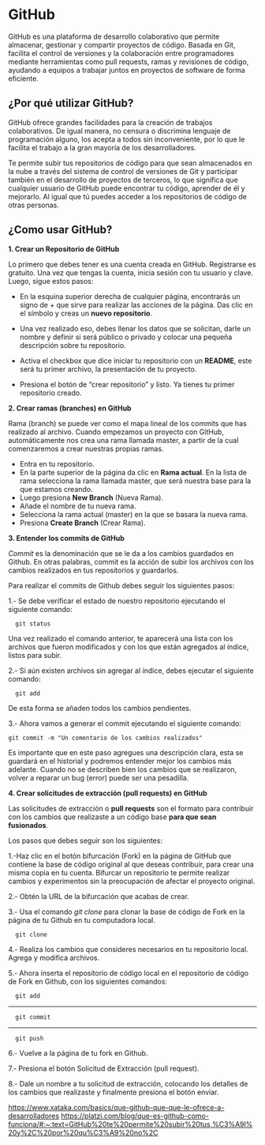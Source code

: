 # GitHub

GitHub es una plataforma de desarrollo colaborativo que permite almacenar, gestionar y compartir proyectos de código. Basada en Git, facilita el control de versiones y la colaboración entre programadores mediante herramientas como pull requests, ramas y revisiones de código, ayudando a equipos a trabajar juntos en proyectos de software de forma eficiente.

## ¿Por qué utilizar GitHub?

GitHub ofrece grandes facilidades para la creación de trabajos colaborativos. De igual manera, no censura o discrimina lenguaje de programación alguno, los acepta a todos sin inconveniente, por lo que le facilita el trabajo a la gran mayoría de los desarrolladores.

Te permite subir tus repositorios de código para que sean almacenados en la nube a través del sistema de control de versiones de Git y participar también en el desarrollo de proyectos de terceros, lo que significa que cualquier usuario de GitHub puede encontrar tu código, aprender de él y mejorarlo. Al igual que tú puedes acceder a los repositorios de código de otras personas.

## ¿Como usar GitHub?

**1. Crear un Repositorio de GitHub**

Lo primero que debes tener es una cuenta creada en GitHub. Registrarse es gratuito. Una vez que tengas la cuenta, inicia sesión con tu usuario y clave. Luego, sigue estos pasos:

* En la esquina superior derecha de cualquier página, encontrarás un signo de + que sirve para realizar las acciones de la página. Das clic en el símbolo y creas un **nuevo repositorio**.
  
* Una vez realizado eso, debes llenar los datos que se solicitan, darle un nombre y definir si será público o privado y colocar una pequeña descripción sobre tu repositorio.

* Activa el checkbox que dice iniciar tu repositorio con un **README**, este será tu primer archivo, la presentación de tu proyecto.

* Presiona el botón de “crear repositorio” y listo. Ya tienes tu primer repositorio creado.

**2. Crear ramas (branches) en GitHub**

Rama (branch) se puede ver como el mapa lineal de los commits que has realizado al archivo. Cuando empezamos un proyecto con GitHub, automáticamente nos crea una rama llamada master, a partir de la cual comenzaremos a crear nuestras propias ramas.

* Entra en tu repositorio.
* En la parte superior de la página da clic en **Rama actual**. En la lista de rama selecciona la rama llamada master, que será nuestra base para la que estamos creando.
* Luego presiona **New Branch** (Nueva Rama).
* Añade el nombre de tu nueva rama.
* Selecciona la rama actual (master) en la que se basara la nueva rama.
* Presiona **Create Branch** (Crear Rama).

**3. Entender los commits de GitHub**

*Commit* es la denominación que se le da a los cambios guardados en Github. En otras palabras, commit es la acción de subir los archivos con los cambios realizados en tus repositorios y guardarlos.

Para realizar el commits de Github debes seguir los siguientes pasos:

1.- Se debe verificar el estado de nuestro repositorio ejecutando el siguiente comando:
  
      git status

Una vez realizado el comando anterior, te aparecerá una lista con los archivos que fueron modificados y con los que están agregados al índice, listos para subir.

2.- Si aún existen archivos sin agregar al índice, debes ejecutar el siguiente comando:

      git add

De esta forma se añaden todos los cambios pendientes.

3.- Ahora vamos a generar el commit ejecutando el siguiente comando:

    git commit -m "Un comentario de los cambios realizados"

Es importante que en este paso agregues una descripción clara, esta se guardará en el historial y podremos entender mejor los cambios más adelante. Cuando no se describen bien los cambios que se realizaron, volver a reparar un bug (error) puede ser una pesadilla.

**4. Crear solicitudes de extracción (pull requests) en GitHub**

Las solicitudes de extracción o **pull requests** son el formato para contribuir con los cambios que realizaste a un código base **para que sean fusionados**.

Los pasos que debes seguir son los siguientes:

1.-Haz clic en el botón bifurcación (Fork) en la página de GitHub que contiene la base de código original al que deseas contribuir, para crear una misma copia en tu cuenta. Bifurcar un repositorio te permite realizar cambios y experimentos sin la preocupación de afectar el proyecto original.

2.- Obtén la URL de la bifurcación que acabas de crear.

3.- Usa el comando *git clone* para clonar la base de código de Fork en la página de tu Github en tu computadora local.

      git clone

4.- Realiza los cambios que consideres necesarios en tu repositorio local. Agrega y modifica archivos.

5.- Ahora inserta el repositorio de código local en el repositorio de código de Fork en Github, con los siguientes comandos:

      git add
------------------------------------------------------------------------------------

      git commit
------------------------------------------------------------------------------------

      git push

6.- Vuelve a la página de tu fork en Github.

7.- Presiona el botón Solicitud de Extracción (pull request).

8.- Dale un nombre a tu solicitud de extracción, colocando los detalles de los cambios que realizaste y finalmente presiona el botón enviar.

https://www.xataka.com/basics/que-github-que-que-le-ofrece-a-desarrolladores
https://platzi.com/blog/que-es-github-como-funciona/#:~:text=GitHub%20te%20permite%20subir%20tus,%C3%A9l%20y%2C%20por%20qu%C3%A9%20no%2C








  



